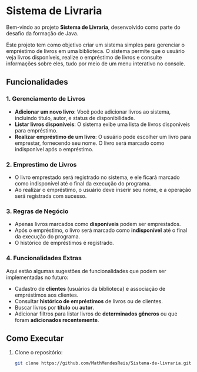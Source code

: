 # Sistema de Livraria

Bem-vindo ao projeto **Sistema de Livraria**, desenvolvido como parte do desafio da formação de Java.

Este projeto tem como objetivo criar um sistema simples para gerenciar o empréstimo de livros em uma biblioteca. O sistema permite que o usuário veja livros disponíveis, realize o empréstimo de livros e consulte informações sobre eles, tudo por meio de um menu interativo no console.

## Funcionalidades

### 1. **Gerenciamento de Livros**
- **Adicionar um novo livro**: Você pode adicionar livros ao sistema, incluindo título, autor, e status de disponibilidade.
- **Listar livros disponíveis**: O sistema exibe uma lista de livros disponíveis para empréstimo.
- **Realizar empréstimo de um livro**: O usuário pode escolher um livro para emprestar, fornecendo seu nome. O livro será marcado como indisponível após o empréstimo.

### 2. **Emprestimo de Livros**
- O livro emprestado será registrado no sistema, e ele ficará marcado como indisponível até o final da execução do programa.
- Ao realizar o empréstimo, o usuário deve inserir seu nome, e a operação será registrada com sucesso.


### 3. **Regras de Negócio**
- Apenas livros marcados como **disponíveis** podem ser emprestados.
- Após o empréstimo, o livro será marcado como **indisponível** até o final da execução do programa.
- O histórico de empréstimos é registrado.

### 4. **Funcionalidades Extras**
Aqui estão algumas sugestões de funcionalidades que podem ser implementadas no futuro:
- Cadastro de **clientes** (usuários da biblioteca) e associação de empréstimos aos clientes.
- Consultar **histórico de empréstimos** de livros ou de clientes.
- Buscar livros por **título** ou **autor**.
- Adicionar filtros para listar livros de **determinados gêneros** ou que foram **adicionados recentemente**.

## Como Executar

1. Clone o repositório:
   ```bash
   git clone https://github.com/MathMendesReis/Sistema-de-livraria.git
